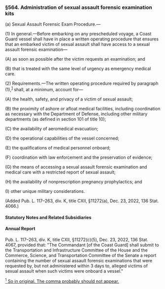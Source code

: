 ### §564. Administration of sexual assault forensic examination kits ###

(a) Sexual Assault Forensic Exam Procedure.—

(1) In general.—Before embarking on any prescheduled voyage, a Coast Guard vessel shall have in place a written operating procedure that ensures that an embarked victim of sexual assault shall have access to a sexual assault forensic examination—

(A) as soon as possible after the victim requests an examination; and

(B) that is treated with the same level of urgency as emergency medical care.

(2) Requirements.—The written operating procedure required by paragraph (1),<sup><a href="#564_1_target" name="564_1">1</a></sup> shall, at a minimum, account for—

(A) the health, safety, and privacy of a victim of sexual assault;

(B) the proximity of ashore or afloat medical facilities, including coordination as necessary with the Department of Defense, including other military departments (as defined in section 101 of title 10);

(C) the availability of aeromedical evacuation;

(D) the operational capabilities of the vessel concerned;

(E) the qualifications of medical personnel onboard;

(F) coordination with law enforcement and the preservation of evidence;

(G) the means of accessing a sexual assault forensic examination and medical care with a restricted report of sexual assault;

(H) the availability of nonprescription pregnancy prophylactics; and

(I) other unique military considerations.

(Added Pub. L. 117–263, div. K, title CXII, §11272(a), Dec. 23, 2022, 136 Stat. 4066.)

#### **Statutory Notes and Related Subsidiaries** ####

#### Annual Report ####

Pub. L. 117–263, div. K, title CXII, §11272(c)(5), Dec. 23, 2022, 136 Stat. 4067, provided that: "The Commandant [of the Coast Guard] shall submit to the Transportation and Infrastructure Committee of the House and the Commerce, Science, and Transportation Committee of the Senate a report containing the number of sexual assault forensic examinations that were requested by, but not administered within 3 days to, alleged victims of sexual assault when such victims were onboard a vessel."

[<sup>1</sup> So in original. The comma probably should not appear.](#564_1)